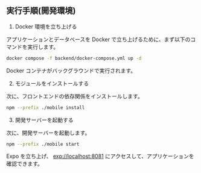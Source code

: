 ## 実行手順(開発環境)

1. Docker 環境を立ち上げる

アプリケーションとデータベースを Docker で立ち上げるために、まず以下のコマンドを実行します。

```bash
docker compose -f backend/docker-compose.yml up -d
```

Docker コンテナがバックグラウンドで実行されます。

2. モジュールをインストールする

次に、フロントエンドの依存関係をインストールします。

```bash
npm --prefix ./mobile install
```

3. 開発サーバーを起動する

次に、開発サーバーを起動します。

```bash
npm --prefix ./mobile start
```

Expo を立ち上げ、 [exp://localhost:8081](exp://localhost:8081) にアクセスして、アプリケーションを確認できます。
